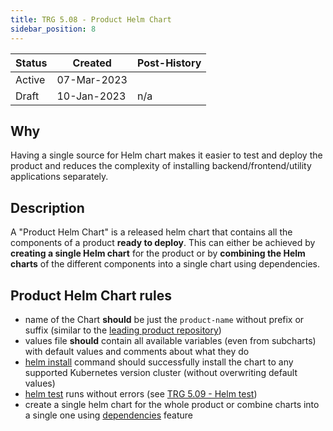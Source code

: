 ```yaml
---
title: TRG 5.08 - Product Helm Chart
sidebar_position: 8
---
```


| Status | Created     | Post-History |
|--------|-------------|--------------|
| Active | 07-Mar-2023 |              |
| Draft  | 10-Jan-2023 | n/a          |

## Why

Having a single source for Helm chart makes it easier to test and deploy the product and reduces the complexity of installing backend/frontend/utility applications separately.

## Description

A "Product Helm Chart" is a released helm chart that contains all the components of a product **ready to deploy**. This can either be achieved by **creating a single Helm chart** for the product or by **combining the Helm charts** of the different components into a single chart using dependencies.

## Product Helm Chart rules

- name of the Chart **should** be just the `product-name` without prefix or suffix (similar to the [leading product repository](../trg-2/trg-2-04))
- values file **should** contain all available variables (even from subcharts) with default values and comments about what they do
- [helm install](https://helm.sh/docs/helm/helm_install/#helm-install) command should successfully install the chart to any supported Kubernetes version cluster (without overwriting default values)
- [helm test](https://helm.sh/docs/helm/helm_test/) runs without errors (see [TRG 5.09 - Helm test](trg-5-09.md))
- create a single helm chart for the whole product or combine charts into a single one using [dependencies](https://helm.sh/docs/helm/helm_dependency/#helm-dependency) feature
